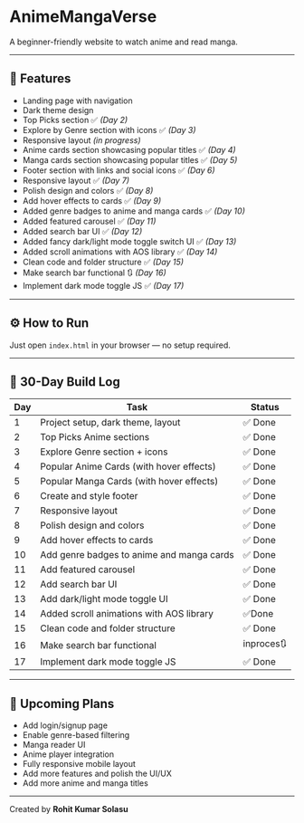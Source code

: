 # AnimeMangaVerse

A beginner-friendly website to watch anime and read manga.

---

## 🌟 Features

- Landing page with navigation
- Dark theme design
- Top Picks section ✅ *(Day 2)*
- Explore by Genre section with icons ✅ *(Day 3)*
- Responsive layout *(in progress)*
- Anime cards section showcasing popular titles ✅ *(Day 4)*
- Manga cards section showcasing popular titles ✅ *(Day 5)*
- Footer section with links and social icons ✅ *(Day 6)*
- Responsive layout ✅ *(Day 7)*
- Polish design and colors ✅ *(Day 8)*
- Add hover effects to cards ✅ *(Day 9)*
- Added genre badges to anime and manga cards ✅ *(Day 10)*
- Added featured carousel ✅ *(Day 11)*
- Added search bar UI ✅ *(Day 12)*
- Added fancy dark/light mode toggle switch UI ✅ *(Day 13)*
- Added scroll animations with AOS library ✅ *(Day 14)*
- Clean code and folder structure ✅ *(Day 15)*
- Make search bar functional 🔃 *(Day 16)*
- Implement dark mode toggle JS ✅ *(Day 17)*




---

## ⚙️ How to Run

Just open `index.html` in your browser — no setup required.

---

## 📆 30-Day Build Log

| Day | Task                                      | Status   |
|-----|-------------------------------------------|----------|
| 1   | Project setup, dark theme, layout         | ✅ Done  |
| 2   | Top Picks Anime sections                  | ✅ Done  |
| 3   | Explore Genre section + icons             | ✅ Done  |
| 4   | Popular Anime Cards (with hover effects)  | ✅ Done  |
| 5   | Popular Manga Cards (with hover effects)  | ✅ Done  |
| 6   | Create and style footer                   | ✅ Done  |
| 7   | Responsive layout                         | ✅ Done  |
| 8   | Polish design and colors                  | ✅ Done  |
| 9   | Add hover effects to cards                | ✅ Done  |
| 10  | Add genre badges to anime and manga cards | ✅ Done  |
| 11  | Add featured carousel                     | ✅ Done  |
| 12  | Add search bar UI                         | ✅ Done  | 
| 13  | Add dark/light mode toggle UI             | ✅ Done  |
| 14  |Added scroll animations with AOS library   | ✅Done   |
| 15  | Clean code and folder structure           | ✅ Done  |
| 16  | Make search bar functional                | inproces🔃 |
| 17  | Implement dark mode toggle JS             | ✅ Done  |


---

## 🚧 Upcoming Plans

- Add login/signup page
- Enable genre-based filtering
- Manga reader UI
- Anime player integration
- Fully responsive mobile layout
- Add more features and polish the UI/UX
- Add more anime and manga titles




---

Created by **Rohit Kumar Solasu**
